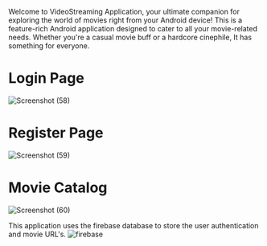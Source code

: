 Welcome to VideoStreaming Application, your ultimate companion for exploring the world of movies right from your Android device!
This is a feature-rich Android application designed to cater to all your movie-related needs. Whether you're a casual movie buff or a hardcore cinephile, It has something for everyone.

# Login Page
![Screenshot (58)](https://github.com/avenkatesha/VideoStreaming_Android_Application/assets/125686974/5ee26e87-7491-454c-b20a-f41f19897bb3)
# Register Page
![Screenshot (59)](https://github.com/avenkatesha/VideoStreaming_Android_Application/assets/125686974/1259dddc-cb12-4d2c-beec-7acab13784ff)
# Movie Catalog
![Screenshot (60)](https://github.com/avenkatesha/VideoStreaming_Android_Application/assets/125686974/3ad11331-58ae-406d-b6bc-63fe9de87c9c)

This application uses the firebase database to store the user authentication and movie URL's.
![firebase](https://github.com/avenkatesha/VideoStreaming_Android_Application/assets/125686974/0bb68c5e-5c10-42e1-9d3c-077e1b43ac36)
